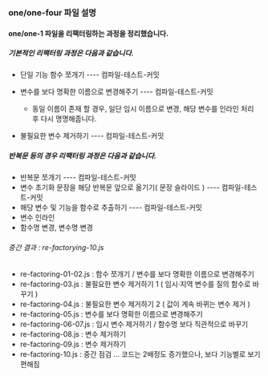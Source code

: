 ### one/one-four 파일 설명

#### one/one-1 파일을 리팩터링하는 과정을 정리했습니다.

##### 기본적인 리팩터링 과정은 다음과 같습니다.
- 단일 기능 함수 쪼개기 ---- 컴파일-테스트-커밋

- 변수를 보다 명확한 이름으로 변경해주기 ---- 컴파일-테스트-커밋
  - 동일 이름이 존재 할 경우, 일단 임시 이름으로 변경, 해당 변수를 인라인 처리 후 다시 명명해줍니다.
- 불필요한 변수 제거하기 ---- 컴파일-테스트-커밋

##### 반복문 등의 경우 리팩터링 과정은 다음과 같습니다.
- 반복문 쪼개기 ---- 컴파일-테스트-커밋
- 변수 초기화 문장을 해당 반복문 앞으로 옮기기( 문장 슬라이드 ) ---- 컴파일-테스트-커밋
- 해당 변수 및 기능을 함수로 추출하기 ---- 컴파일-테스트-커밋
- 변수 인라인
- 함수명 변경, 변수명 변경


###### 중간 결과 : re-factorying-10.js

- re-factoring-01-02.js : 함수 쪼개기 / 변수를 보다 명확한 이름으로 변경해주기
- re-factoring-03.js    : 불필요한 변수 제거하기 1 ( 임시·지역 변수를 질의 함수로 바꾸기 )
- re-factoring-04.js    : 불필요한 변수 제거하기 2 ( 값이 계속 바뀌는 변수 제거 )
- re-factoring-05.js    : 변수를 보다 명확한 이름으로 변경해주기
- re-factoring-06-07.js : 임시 변수 제거하기 / 함수명 보다 직관적으로 바꾸기
- re-factoring-08.js    : 변수 제거하기
- re-factoring-09.js    : 변수 제거하기
- re-factoring-10.js    : 중간 점검 ... 코드는 2배정도 증가했으나, 보다 기능별로 보기 편해짐
